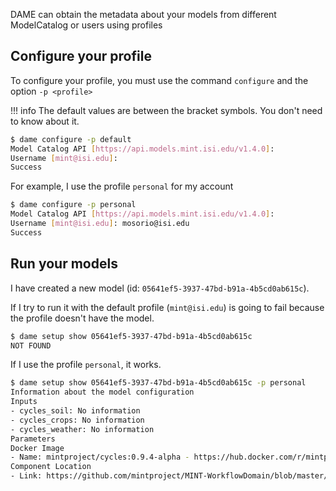 
DAME can obtain the metadata about your models from different ModelCatalog or users using profiles

## Configure your profile

To configure your profile, you must use the command `configure` and the option `-p <profile>`

!!! info
    The default values are between the bracket symbols. You don't need to know about it.


```bash
$ dame configure -p default
Model Catalog API [https://api.models.mint.isi.edu/v1.4.0]:
Username [mint@isi.edu]:
Success
```

For example, I use the profile `personal` for my account

```bash
$ dame configure -p personal
Model Catalog API [https://api.models.mint.isi.edu/v1.4.0]:
Username [mint@isi.edu]: mosorio@isi.edu
Success
```


## Run your models

I have created a new model (id: `05641ef5-3937-47bd-b91a-4b5cd0ab615c`).

If I try to run it with the default profile (`mint@isi.edu`) is going to fail because the profile doesn't have the model.

```bash
$ dame setup show 05641ef5-3937-47bd-b91a-4b5cd0ab615c
NOT FOUND

```

If I use the profile `personal`, it works.

```bash
$ dame setup show 05641ef5-3937-47bd-b91a-4b5cd0ab615c -p personal
Information about the model configuration
Inputs
- cycles_soil: No information
- cycles_crops: No information
- cycles_weather: No information
Parameters
Docker Image
- Name: mintproject/cycles:0.9.4-alpha - https://hub.docker.com/r/mintproject/cycles
Component Location
- Link: https://github.com/mintproject/MINT-WorkflowDomain/blob/master/WINGSWorkflowComponents/cycles-0.9.4-alpha/cycles-0.9.4-alpha.zip?raw=true
```
